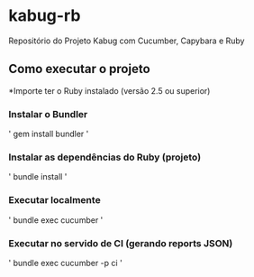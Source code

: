 # kabug-rb
Repositório do Projeto Kabug com Cucumber, Capybara e Ruby

## Como executar o projeto

*Importe ter o Ruby instalado (versão 2.5 ou superior)

### Instalar o Bundler
'
gem install bundler
'

### Instalar as dependências do Ruby (projeto)
'
bundle install
'

### Executar localmente
'
bundle exec cucumber
'

### Executar no servido de CI (gerando reports JSON)
'
bundle exec cucumber -p ci
'


